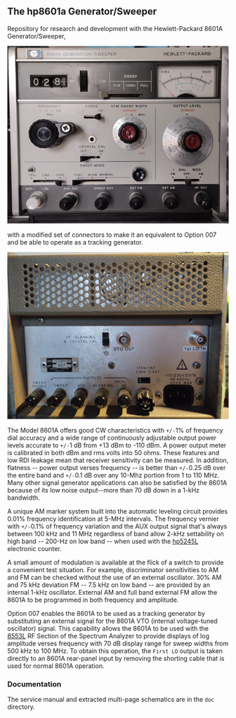 ## The hp8601a Generator/Sweeper

Repository for research and development with the Hewlett-Packard 8601A Generator/Sweeper,

![8601-front](/img/8601a-front.jpg)

with a modified set of connectors to make it an equivalent to Option 007 and be able to operate as a tracking generator.

![8601-front](/img/8601a-rear.jpg)

The Model 8601A offers good CW characteristics with `+/-`1% of frequency dial accuracy and a wide range of continuously adjustable output power levels accurate to `+/-`1 dB from +13 dBm to -110 dBm. A power output meter is calibrated in both dBm and rms volts into 50 ohms. These features and low RDI leakage mean that receiver sensitivity can be measured. In addition, flatness -- power output verses frequency -- is better than `+/-`0.25 dB over the entire band and `+/-`0.1 dB over any 10-Mhz portion from 1 to 110 MHz. Many other signal generator applications can also be satisfied by the 8601A because of its low noise output--more than 70 dB down in a 1-kHz bandwidth.

A unique AM marker system built into the automatic leveling circuit provides 0.01% frequency identification at 5-MHz intervals. The frequency vernier with `+/-`0.1% of frequency variation and the AUX output signal that's always between 100 kHz and 11 MHz regardless of band allow 2-kHz settability on high band -- 200-Hz on low band -- when used with the [hp5245L](https://github.com/cartheur/hp5245l) electronic counter.

A small amount of modulation is available at the flick of a switch to provide a convenient test situation. For example, discriminator sensitivities to AM and FM can be checked without the use of an external oscillator. 30% AM and 75 kHz deviation FM -- 7.5 kHz on low band -- are provided by an internal 1-kHz oscillator. External AM and full band external FM allow the 8601A to be programmed in both frequency and amplitude.

Option 007 enables the 8601A to be used as a tracking generator by substituting an external signal for the 8601A VTO (internal voltage-tuned oscillator) signal. This capability allows the 8601A to be used with the [8553L](https://github.com/cartheur/hp141s) RF Section of the Spectrum Analyzer to provide displays of log amplitude verses frequency with 70 dB display range for sweep widths from 500 kHz to 100 MHz. To obtain this operation, the `First LO` output is taken directly to an 8601A rear-panel input by removing the shorting cable that is used for normal 8601A operation.

### Documentation

The service manual and extracted multi-page schematics are in the `doc` directory.
